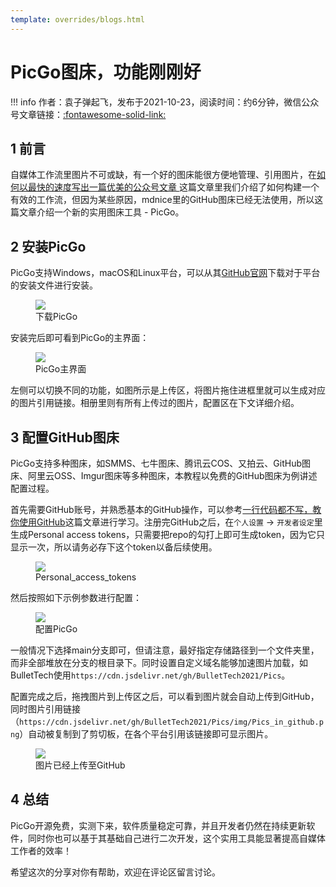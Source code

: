 ```yaml
---
template: overrides/blogs.html
---
```


# PicGo图床，功能刚刚好

!!! info
    作者：袁子弹起飞，发布于2021-10-23，阅读时间：约6分钟，微信公众号文章链接：[:fontawesome-solid-link:]()

## 1 前言

自媒体工作流里图片不可或缺，有一个好的图床能很方便地管理、引用图片，在[如何以最快的速度写出一篇优美的公众号文章
](https://mp.weixin.qq.com/s/waCqTAo70jK9J0kscOfz-g)这篇文章里我们介绍了如何构建一个有效的工作流，但因为某些原因，mdnice里的GitHub图床已经无法使用，所以这篇文章介绍一个新的实用图床工具 - PicGo。

## 2 安装PicGo

PicGo支持Windows，macOS和Linux平台，可以从其[GitHub官网](https://github.com/Molunerfinn/PicGo/releases 'PicGo GitHub官网')下载对于平台的安装文件进行安装。

<figure>
  <img src="https://cdn.jsdelivr.net/gh/BulletTech2021/Pics/img/下载PicGo.png"  />
  <figcaption>下载PicGo</figcaption>
</figure>

安装完后即可看到PicGo的主界面：


<figure>
  <img src="https://cdn.jsdelivr.net/gh/BulletTech2021/Pics/img/PicGo主界面.png"  />
  <figcaption>PicGo主界面</figcaption>
</figure>

左侧可以切换不同的功能，如图所示是上传区，将图片拖住进框里就可以生成对应的图片引用链接。相册里则有所有上传过的图片，配置区在下文详细介绍。

## 3 配置GitHub图床

PicGo支持多种图床，如SMMS、七牛图床、腾讯云COS、又拍云、GitHub图床、阿里云OSS、Imgur图床等多种图床，本教程以免费的GitHub图床为例讲述配置过程。

首先需要GitHub账号，并熟悉基本的GitHub操作，可以参考[一行代码都不写，教你使用GitHub](https://mp.weixin.qq.com/s?__biz=MzI4Mjk3NzgxOQ==&mid=2247484191&idx=1&sn=73a2aae2e46b2a836729c636b937f2ef&chksm=eb90f06bdce7797d71dee815e283559f05d0db8dcab9c6430c856a8da05aa79617a9c0eee39f&token=1915865602&lang=zh_CN#rd)这篇文章进行学习。注册完GitHub之后，在`个人设置` -> `开发者设定`里生成Personal access tokens，只需要把repo的勾打上即可生成token，因为它只显示一次，所以请务必存下这个token以备后续使用。

<figure>
  <img src="https://cdn.jsdelivr.net/gh/BulletTech2021/Pics/img/Personal_access_tokens.png"  />
  <figcaption>Personal_access_tokens</figcaption>
</figure>

然后按照如下示例参数进行配置：

<figure>
  <img src="https://cdn.jsdelivr.net/gh/BulletTech2021/Pics/img/配置PicGo.png"  />
  <figcaption>配置PicGo</figcaption>
</figure>

一般情况下选择main分支即可，但请注意，最好指定存储路径到一个文件夹里，而非全部堆放在分支的根目录下。同时设置自定义域名能够加速图片加载，如BulletTech使用`https://cdn.jsdelivr.net/gh/BulletTech2021/Pics`。

配置完成之后，拖拽图片到上传区之后，可以看到图片就会自动上传到GitHub，同时图片引用链接（`https://cdn.jsdelivr.net/gh/BulletTech2021/Pics/img/Pics_in_github.png`）自动被复制到了剪切板，在各个平台引用该链接即可显示图片。

<figure>
  <img src="https://cdn.jsdelivr.net/gh/BulletTech2021/Pics/img/Pics_in_github.png"  />
  <figcaption>图片已经上传至GitHub</figcaption>
</figure>


## 4 总结

PicGo开源免费，实测下来，软件质量稳定可靠，并且开发者仍然在持续更新软件，同时你也可以基于其基础自己进行二次开发，这个实用工具能显著提高自媒体工作者的效率！

希望这次的分享对你有帮助，欢迎在评论区留言讨论。
